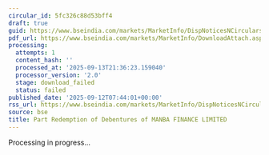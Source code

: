 ```yaml
---
circular_id: 5fc326c88d53bff4
draft: true
guid: https://www.bseindia.com/markets/MarketInfo/DispNoticesNCirculars.aspx?Noticeid={22F45506-642E-4D28-B8E5-9AA9FB364D75}&noticeno=20250912-26&dt=09/12/2025&icount=26&totcount=103&flag=0
pdf_url: https://www.bseindia.com/markets/MarketInfo/DownloadAttach.aspx?id=20250912-26&attachedId=
processing:
  attempts: 1
  content_hash: ''
  processed_at: '2025-09-13T21:36:23.159040'
  processor_version: '2.0'
  stage: download_failed
  status: failed
published_date: '2025-09-12T07:44:01+00:00'
rss_url: https://www.bseindia.com/markets/MarketInfo/DispNoticesNCirculars.aspx?Noticeid={22F45506-642E-4D28-B8E5-9AA9FB364D75}&noticeno=20250912-26&dt=09/12/2025&icount=26&totcount=103&flag=0
source: bse
title: Part Redemption of Debentures of MANBA FINANCE LIMITED
---
```


Processing in progress...